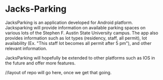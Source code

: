 # Jacks-Parking

JacksParking is an application developed for Android platform. Jacksparking will provide information on available parking spaces on various lots of the Stephen F. Austin State University campus. The app also provides information such as lot types (residency, staff, all permit), lot availability (Ex. "This staff lot becomes all permit after 5 pm"), and other relevant information.

JacksParking will hopefully be extended to other platforms such as IOS in the future and offer more features. 

//layout of repo will go here, once we get that going.
